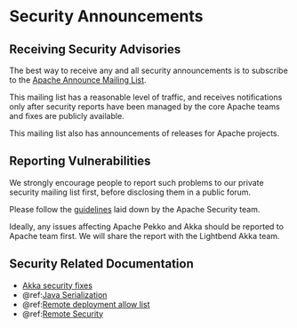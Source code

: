 # Security Announcements

## Receiving Security Advisories

The best way to receive any and all security announcements is to subscribe to the [Apache Announce Mailing List](https://lists.apache.org/list.html?announce@apache.org).

This mailing list has a reasonable level of traffic, and receives notifications only after security reports have been managed by the core Apache teams and fixes are publicly available.

This mailing list also has announcements of releases for Apache projects.

## Reporting Vulnerabilities

We strongly encourage people to report such problems to our private security mailing list first, before disclosing them in a public forum.

Please follow the [guidelines](https://www.apache.org/security/) laid down by the Apache Security team.

Ideally, any issues affecting Apache Pekko and Akka should be reported to Apache team first. We will share the
report with the Lightbend Akka team.

## Security Related Documentation

 * [Akka security fixes](https://doc.akka.io/docs/akka/current/security/index.html)
 * @ref:[Java Serialization](../serialization.md#java-serialization)
 * @ref:[Remote deployment allow list](../remoting.md#remote-deployment-allow-list)
 * @ref:[Remote Security](../remoting-artery.md#remote-security)
